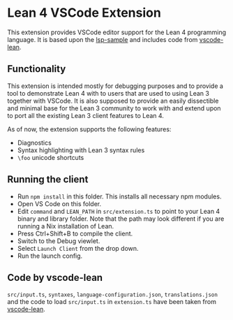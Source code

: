 # Lean 4 VSCode Extension
This extension provides VSCode editor support for the Lean 4 programming language.
It is based upon the [lsp-sample](https://github.com/microsoft/vscode-extension-samples/tree/master/lsp-sample) and includes code from [vscode-lean](https://github.com/leanprover/vscode-lean).

## Functionality
This extension is intended mostly for debugging purposes and to provide a tool to demonstrate Lean 4 with to users that are used to using Lean 3 together with VSCode. It is also supposed to provide an easily dissectible and minimal base for the Lean 3 community to work with and extend upon to port all the existing Lean 3 client features to Lean 4.

As of now, the extension supports the following features:
- Diagnostics
- Syntax highlighting with Lean 3 syntax rules
- `\foo` unicode shortcuts

## Running the client
- Run `npm install` in this folder. This installs all necessary npm modules.
- Open VS Code on this folder.
- Edit `command` and `LEAN_PATH` in `src/extension.ts` to point to your Lean 4 binary and library folder. Note that the path may look different if you are running a Nix installation of Lean.
- Press Ctrl+Shift+B to compile the client.
- Switch to the Debug viewlet.
- Select `Launch Client` from the drop down.
- Run the launch config.

## Code by vscode-lean
`src/input.ts`, `syntaxes`, `language-configuration.json`, `translations.json` and the code to load `src/input.ts` in `extension.ts` have been taken from [vscode-lean](https://github.com/leanprover/vscode-lean).